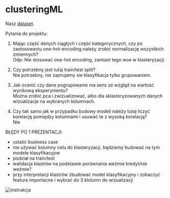 # clusteringML
Nasz [dataset](https://www.kaggle.com/datasets/hariharanpavan/bank-marketing-dataset-analysis-classification).

Pytania do projektu:
1. Mając część danych ciągłych i część kategorycznych, czy po zastosowaniu one-hot-encoding należy zrobić normalizację wszystkich zmiennych?
<br> Odp: Nie stosować one-hot encoding, zamiast tego woe w klasteryzacji.

3. Czy potrzebny jest tutaj train/test split?
<br> Nie potrzebny, nie zajmujemy sie klasyfikacja tylko grupowaniem.

4. Jak ocenić czy dane pogrupowanie ma sens ze wzgląd na wartość wynikową eksperymentu?
<br> Można zrobić pca i zwizualizować, albo dla sklasteryzowanych danych wizualizacje na wybranych kolumnach.

6. Czy tak samo jak w przypadku budowy modeli należy tutaj liczyć korelację pomiędzy kolumnami i usuwać te z wysoką korelacją?
<br> Nie

BŁĘDY PO 1 PREZENTACJI:
- ustalić business case
- nie używać kolumny celu do klasteryzacji, będziemy budować na tym modele klasyfikacyjne
- podział na train/test
- walidacja klastrów na podstawie porównania weźmie kredyt/nie weźmie?
- przy interpretacji klastrów zbudować model klasyfikacyjny i zobaczyć feature importacne i wybrać do 3 klolumn do wizualizacji

![instrukcja](https://github.com/wojo501/clusteringML/blob/main/images/instruction.png)


